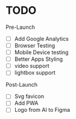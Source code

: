 # TODO

Pre-Launch

- [ ] Add Google Analytics
- [ ] Browser Testing
- [ ] Mobile Device testing
- [ ] Better Apps Styling
- [ ] video support
- [ ] lightbox support

Post-Launch

- [ ] Svg favicon
- [ ] Add PWA
- [ ] Logo from AI to Figma
